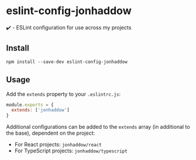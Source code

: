 # eslint-config-jonhaddow

:heavy_check_mark: - ESLint configuration for use across my projects

## Install

```
npm install --save-dev eslint-config-jonhaddow
```

## Usage

Add the `extends` property to your `.eslintrc.js`:

```javascript
module.exports = {
  extends: ['jonhaddow']
}
```

Additional configurations can be added to the `extends` array (in additional to the base), dependent on the project:

- For React projects: `jonhaddow/react`
- For TypeScript projects: `jonhaddow/typescript`